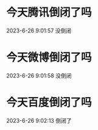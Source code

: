 # 今天腾讯倒闭了吗

2023-6-26 9:01:57 没倒闭

# 今天微博倒闭了吗

2023-6-26 9:01:58 没倒闭

# 今天百度倒闭了吗

2023-6-26 9:02:13 倒闭了

